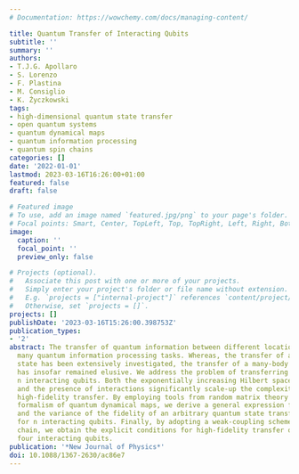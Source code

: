```yaml
---
# Documentation: https://wowchemy.com/docs/managing-content/

title: Quantum Transfer of Interacting Qubits
subtitle: ''
summary: ''
authors:
- T.J.G. Apollaro
- S. Lorenzo
- F. Plastina
- M. Consiglio
- K. Życzkowski
tags:
- high-dimensional quantum state transfer
- open quantum systems
- quantum dynamical maps
- quantum information processing
- quantum spin chains
categories: []
date: '2022-01-01'
lastmod: 2023-03-16T16:26:00+01:00
featured: false
draft: false

# Featured image
# To use, add an image named `featured.jpg/png` to your page's folder.
# Focal points: Smart, Center, TopLeft, Top, TopRight, Left, Right, BottomLeft, Bottom, BottomRight.
image:
  caption: ''
  focal_point: ''
  preview_only: false

# Projects (optional).
#   Associate this post with one or more of your projects.
#   Simply enter your project's folder or file name without extension.
#   E.g. `projects = ["internal-project"]` references `content/project/deep-learning/index.md`.
#   Otherwise, set `projects = []`.
projects: []
publishDate: '2023-03-16T15:26:00.398753Z'
publication_types:
- '2'
abstract: The transfer of quantum information between different locations is key to
  many quantum information processing tasks. Whereas, the transfer of a single qubit
  state has been extensively investigated, the transfer of a many-body system configuration
  has insofar remained elusive. We address the problem of transferring the state of
  n interacting qubits. Both the exponentially increasing Hilbert space dimension,
  and the presence of interactions significantly scale-up the complexity of achieving
  high-fidelity transfer. By employing tools from random matrix theory and using the
  formalism of quantum dynamical maps, we derive a general expression for the average
  and the variance of the fidelity of an arbitrary quantum state transfer protocol
  for n interacting qubits. Finally, by adopting a weak-coupling scheme in a spin
  chain, we obtain the explicit conditions for high-fidelity transfer of three and
  four interacting qubits.
publication: '*New Journal of Physics*'
doi: 10.1088/1367-2630/ac86e7
---
```

